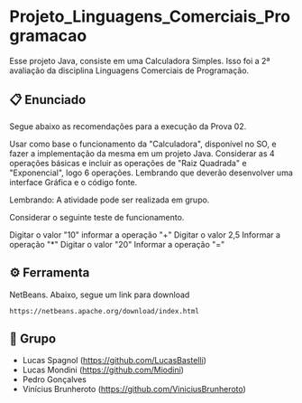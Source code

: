# Projeto_Linguagens_Comerciais_Programacao
Esse projeto Java, consiste em uma Calculadora Simples. Isso foi a 2ª avaliação da disciplina Linguagens Comerciais de Programação.

## 📋 Enunciado

Segue abaixo as recomendações para a execução da Prova 02. 

Usar como base o funcionamento da "Calculadora", disponível no SO, e fazer a implementação da mesma em um projeto Java. 
Considerar as 4 operações básicas e incluir as operações de "Raiz Quadrada" e "Exponencial", logo 6 operações. 
Lembrando que deverão desenvolver uma interface Gráfica e o código fonte.

Lembrando: A atividade pode ser realizada em grupo.

Considerar o seguinte teste de funcionamento.

Digitar o valor "10"
informar a operação "+"
Digitar o valor 2,5
Informar a operação "*"
Digitar o valor "20"
Informar a operação "="

## ⚙️ Ferramenta
NetBeans. Abaixo, segue um link para download

```
https://netbeans.apache.org/download/index.html
```

## 🚀 Grupo

* Lucas Spagnol (https://github.com/LucasBastelli)
* Lucas Mondini (https://github.com/Miodini)
* Pedro Gonçalves 
* Vinícius Brunheroto (https://github.com/ViniciusBrunheroto)
